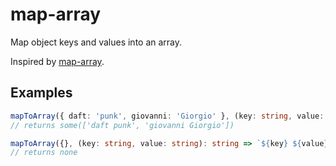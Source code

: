 # map-array

Map object keys and values into an array.

Inspired by [map-array](https://github.com/parro-it/map-array).

## Examples

```typescript
mapToArray({ daft: 'punk', giovanni: 'Giorgio' }, (key: string, value: string): string => `${key} ${value}`);
// returns some(['daft punk', 'giovanni Giorgio'])

mapToArray({}, (key: string, value: string): string => `${key} ${value}`);
// returns none
```
